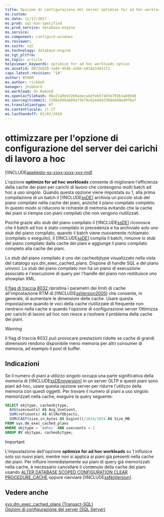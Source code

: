 ```yaml
---
title: Opzione di configurazione del server optimize for ad hoc workloads | Microsoft Docs
ms.custom: 
ms.date: 11/17/2017
ms.prod: sql-non-specified
ms.prod_service: database-engine
ms.service: 
ms.component: configure-windows
ms.reviewer: 
ms.suite: sql
ms.technology: database-engine
ms.tgt_pltfrm: 
ms.topic: article
helpviewer_keywords: optimize for ad hoc workloads option
ms.assetid: 0972e028-3a8e-454b-a186-e814a1d431f2
caps.latest.revision: "14"
author: BYHAM
ms.author: rickbyh
manager: jhubbard
ms.workload: On Demand
ms.openlocfilehash: 96e21a0eb32b9aeecabdfeb574d3e793b3ab99d8
ms.sourcegitcommit: 2208a909ab09af3b79c62e04d3360d4d9ed970a7
ms.translationtype: HT
ms.contentlocale: it-IT
ms.lasthandoff: 01/02/2018
---
```

# <a name="optimize-for-ad-hoc-workloads-server-configuration-option"></a>ottimizzare per l'opzione di configurazione del server dei carichi di lavoro a hoc
[!INCLUDE[appliesto-ss-xxxx-xxxx-xxx-md](../../includes/appliesto-ss-xxxx-xxxx-xxx-md.md)]

  L'opzione **optimize for ad hoc workloads** consente di migliorare l'efficienza della cache dei piani per carichi di lavoro che contengono molti batch ad hoc a uso singolo. Quando questa opzione viene impostata su 1, alla prima compilazione di un batch il [!INCLUDE[ssDE](../../includes/ssde-md.md)] archivia un piccolo stub del piano compilato nella cache dei piani, anziché il piano compilato completo. In questo modo si riducono le richieste di memoria evitando che la cache dei piani si riempia con piani compilati che non vengono riutilizzati.  
  
 Poiché grazie allo stub del piano compilato il [!INCLUDE[ssDE](../../includes/ssde-md.md)] riconosce che il batch ad hoc è stato compilato in precedenza e ha archiviato solo uno stub del piano compilato, quando il batch viene nuovamente richiamato (compilato o eseguito), il [!INCLUDE[ssDE](../../includes/ssde-md.md)] compila il batch, rimuove lo stub del piano compilato dalla cache dei piani e aggiunge il piano compilato completo alla cache dei piani. 
  
 Lo stub del piano compilato è uno dei cacheobjtype visualizzato nella vista del catalogo sys.dm_exec_cached_plans. Dispone di handle SQL e del piano univoci. Lo stub del piano compilato non ha un piano di esecuzione associato e l'esecuzione di query per l'handle del piano non restituisce uno showplan XML.  
  
 [ Il flag di traccia 8032 ](../../t-sql/database-console-commands/dbcc-traceon-trace-flags-transact-sql.md) ripristina i parametri dei limiti di cache all'impostazione RTM di [!INCLUDE[ssVersion2005](../../includes/ssversion2005-md.md)] che consente, in generale, di aumentare le dimensioni delle cache. Usare questa impostazione quando le voci della cache riutilizzate di frequente non rientrano nella cache e quando l'opzione di configurazione server Ottimizza per carichi di lavoro ad hoc non riesce a risolvere il problema della cache dei piani.  
  
> [!WARNING]  
>  Il flag di traccia 8032 può provocare prestazioni ridotte se cache di grandi dimensioni rendono disponibile meno memoria per altri consumer di memoria, ad esempio il pool di buffer.  

## <a name="recommendations"></a>Indicazioni
Se il numero di piani a utilizzo singolo occupa una parte significativa della memoria di [!INCLUDE[ssDEnoversion](../../includes/ssdenoversion-md.md)] in un server OLTP e questi piani sono piani ad-hoc, usare questa opzione server per ridurre l'utilizzo della memoria con questi oggetti.
Per trovare il numero di piani a uso singolo memorizzati nella cache, eseguire la query seguente:

```sql
SELECT objtype, cacheobjtype, 
  AVG(usecounts) AS Avg_UseCount, 
  SUM(refcounts) AS AllRefObjects, 
  SUM(CAST(size_in_bytes AS bigint))/1024/1024 AS Size_MB
FROM sys.dm_exec_cached_plans
WHERE objtype = 'Adhoc' AND usecounts = 1
GROUP BY objtype, cacheobjtype;
```

> [!IMPORTANT]
> L'impostazione dell'opzione **optimize for ad hoc workloads** su 1 influisce solo sui nuovi piani, mentre non si applica ai piani già presenti nella cache dei piani.
> Per influire immediatamente sui piani di query già memorizzati nella cache, è necessario cancellare il contenuto della cache dei piani usando [ALTER DATABASE SCOPED CONFIGURATION CLEAR PROCEDURE_CACHE](../../t-sql/statements/alter-database-scoped-configuration-transact-sql.md) oppure riavviare [!INCLUDE[ssNoVersion](../../includes/ssnoversion-md.md)].

## <a name="see-also"></a>Vedere anche  
 [sys.dm_exec_cached_plans &#40;Transact-SQL&#41;](../../relational-databases/system-dynamic-management-views/sys-dm-exec-cached-plans-transact-sql.md)   
 [Opzioni di configurazione del server &#40;SQL Server&#41;](../../database-engine/configure-windows/server-configuration-options-sql-server.md)  
  
  
